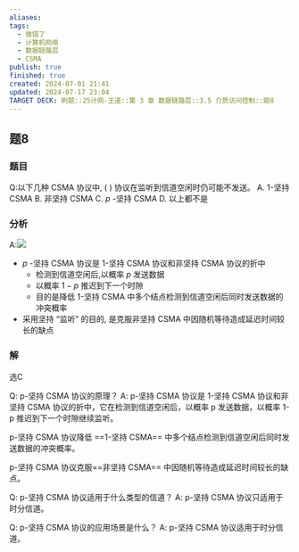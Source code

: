 ```yaml
---
aliases: 
tags:
  - 做错了
  - 计算机网络
  - 数据链路层
  - CSMA
publish: true
finished: true
created: 2024-07-01 21:41
updated: 2024-07-17 23:04
TARGET DECK: 刷题::25计网-王道::第 3 章 数据链路层::3.5 介质访问控制::题8
---
```


## 题8
### 题目
Q:以下几种 CSMA 协议中, ( ) 协议在监听到信道空闲时仍可能不发送。
A. 1-坚持 CSMA B. 非坚持 CSMA C. $p$ -坚持 CSMA D. 以上都不是
### 分析
A:![](https://img.hwenyi.live/202407172303829.webp)
- $p$ -坚持 CSMA 协议是 1-坚持 CSMA 协议和非坚持 CSMA 协议的折中
  - 检测到信道空闲后,以概率 $p$ 发送数据
  - 以概率 $1 - p$ 推迟到下一个时隙
  - 目的是降低 1-坚持 CSMA 中多个结点检测到信道空闲后同时发送数据的冲突概率
- 采用坚持 “监听” 的目的, 是克服非坚持 CSMA 中因随机等待造成延迟时间较长的缺点 
### 解
选C
<!--ID: 1721236960997-->



Q: p-坚持 CSMA 协议的原理？
A: p-坚持 CSMA 协议是 1-坚持 CSMA 协议和非坚持 CSMA 协议的折中，它在检测到信道空闲后，以概率 p 发送数据，以概率 1-p 推迟到下一个时隙继续监听。
<!--ID: 1721236961003-->




p-坚持 CSMA 协议降低 ==1-坚持 CSMA== 中多个结点检测到信道空闲后同时发送数据的冲突概率。
<!--ID: 1721236960986-->



p-坚持 CSMA 协议克服==非坚持 CSMA== 中因随机等待造成延迟时间较长的缺点。
<!--ID: 1721236960992-->



Q: p-坚持 CSMA 协议适用于什么类型的信道？
A: p-坚持 CSMA 协议只适用于时分信道。
<!--ID: 1721236961008-->



Q: p-坚持 CSMA 协议的应用场景是什么？
A: p-坚持 CSMA 协议适用于时分信道。
<!--ID: 1721236961013-->
